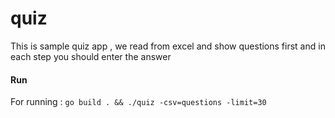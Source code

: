 # quiz

This is sample quiz app , we read from excel and show questions first and in each step you should enter the answer 


#### Run
For running :
`go build . && ./quiz -csv=questions -limit=30`


